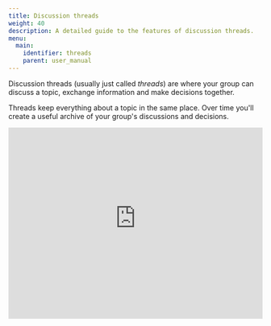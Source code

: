 ```yaml
---
title: Discussion threads
weight: 40
description: A detailed guide to the features of discussion threads.
menu:
  main:
    identifier: threads
    parent: user_manual
---
```

Discussion threads (usually just called _threads_) are where your group can discuss a topic, exchange information and make decisions together.

Threads keep everything about a topic in the same place. Over time you'll create a useful archive of your group's discussions and decisions.

<iframe width="100%" height="380px" src="https://www.youtube-nocookie.com/embed/1qxGl8MBA88" frameborder="0" allowfullscreen></iframe>
